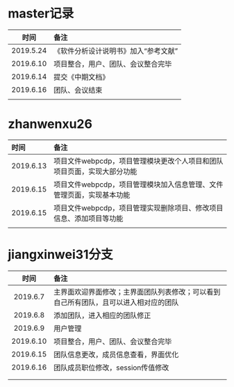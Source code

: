 # master记录



|   时间    | 备注                                 |
| :-------: | :----------------------------------- |
| 2019.5.24 | 《软件分析设计说明书》加入“参考文献” |
| 2019.6.10 | 项目整合，用户、团队、会议整合完毕   |
| 2019.6.14 | 提交《中期文档》                     |
| 2019.6.16 | 团队、会议结束                       |
|           |                                      |



# zhanwenxu26

| 时间      | 备注                                                         |
| :-------- | :----------------------------------------------------------- |
| 2019.6.13 | 项目文件webpcdp，项目管理模块更改个人项目和团队项目页面，实现大部分功能 |
| 2019.6.15 | 项目文件webpcdp，项目管理模块加入信息管理、文件管理页面，实现基本功能 |
| 2019.6.15 | 项目文件webpcdp，项目管理实现删除项目、修改项目信息、添加项目等功能 |
|           |                                                              |



# jiangxinwei31分支



|   时间    | 备注                                                         |
| :-------: | :----------------------------------------------------------- |
| 2019.6.7  | 主界面欢迎界面修改；主界面团队列表修改；可以看到自己所有团队，且可以进入相对应的团队 |
| 2019.6.8  | 添加团队，进入相应的团队修正                                 |
| 2019.6.9  | 用户管理                                                     |
| 2019.6.10 | 项目整合，用户、团队、会议整合完毕                           |
| 2019.6.15 | 团队信息更改，成员信息查看，界面优化                         |
| 2019.6.16 | 团队成员职位修改，session传值修改                            |
|           |                                                              |
|           |                                                              |






